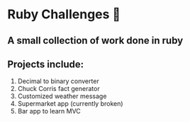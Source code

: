 # Ruby Challenges 💎 
## A small collection of work done in ruby

## Projects include: 
1. Decimal to binary converter
2. Chuck Corris fact generator
3. Customized weather message
4. Supermarket app (currently broken)
5. Bar app to learn MVC
